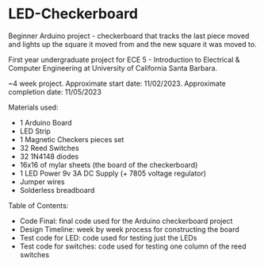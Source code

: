 # LED-Checkerboard
Beginner Arduino project - checkerboard that tracks the last piece moved and lights up the square it moved from and the new square it was moved to.

First year undergraduate project for ECE 5 - Introduction to Electrical & Computer Engineering at University of California Santa Barbara.

~4 week project. Approximate start date: 11/02/2023. Approximate completion date: 11/05/2023

Materials used:
- 1 Arduino Board
- LED Strip
- 1 Magnetic Checkers pieces set
- 32 Reed Switches 
- 32 1N4148 diodes
- 16x16 of mylar sheets (the board of the checkerboard)
- 1 LED Power 9v 3A DC Supply (+ 7805 voltage regulator)
- Jumper wires
- Solderless breadboard

Table of Contents:
- Code Final:
    final code used for the Arduino checkerboard project
- Design Timeline:
    week by week process for constructing the board
- Test code for LED:
    code used for testing just the LEDs
- Test code for switches:
    code used for testing one column of the reed switches

